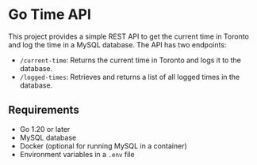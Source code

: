 # Go Time API

This project provides a simple REST API to get the current time in Toronto and log the time in a MySQL database. The API has two endpoints:

- `/current-time`: Returns the current time in Toronto and logs it to the database.
- `/logged-times`: Retrieves and returns a list of all logged times in the database.

## Requirements

- Go 1.20 or later
- MySQL database
- Docker (optional for running MySQL in a container)
- Environment variables in a `.env` file
